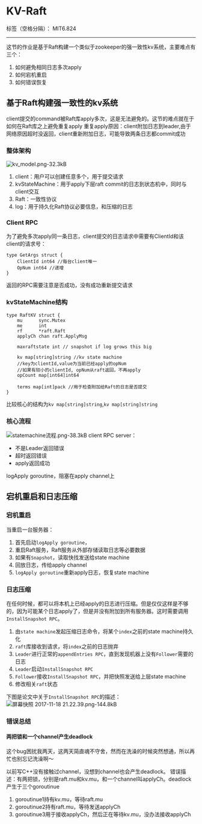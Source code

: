 ﻿# KV-Raft

标签（空格分隔）： MIT6.824

---

这节的作业是基于Raft构建一个类似于zookeeper的强一致性kv系统，主要难点有三个：
1. 如何避免相同日志多次apply
2. 如何宕机重启
3. 如何错误恢复

## 基于Raft构建强一致性的kv系统
client提交的command被Raft库apply多次，这是无法避免的。这节的难点就在于如何在Raft库之上避免重复apply
重复apply原因：client附加日志到leader,由于网络原因超时没返回，client重新附加日志，可能导致两条日志都commit成功

### 整体架构
![kv_model.png-32.3kB][1]
1. client：用户可以创建任意多个，用于提交请求
2. kvStateMachine：用于apply下层raft commit的日志到状态机中，同时与client交互
3. Raft：一致性协议
4. log：用于持久化Raft协议必要信息，和压缩的日志

### Client RPC
为了避免多次apply同一条日志，client提交的日志请求中需要有ClientId和该client的请求号：
```
type GetArgs struct {
	ClientId int64 //每台client唯一
	OpNum int64 //递增
}
```
返回的RPC需要注意是否成功，没有成功重新提交请求

### kvStateMachine结构
```
type RaftKV struct {
	mu      sync.Mutex
	me      int
	rf      *raft.Raft
	applyCh chan raft.ApplyMsg

	maxraftstate int // snapshot if log grows this big

	kv map[string]string //kv state machine
	//key为clientId,value为当前已经apply的opNum
	//如果有较小的clientId, opNum从raft返回，不再apply
	opCount map[int64]int64 
	
	terms map[int]pack //用于检查附加给Raft的日志是否提交
}
```
比较核心的结构为`kv map[string]string`,`kv map[string]string`

### 核心流程
![statemachine流程.png-38.3kB][2]
client RPC server：
- 不是Leader返回错误
- 超时返回错误
- apply返回成功

logApply goroutine，阻塞在apply channel上

## 宕机重启和日志压缩
### 宕机重启
当重启一台服务器：
1. 首先启动`logApply goroutine`，
2. 重启Raft服务，Raft服务从外部存储读取日志等必要数据
3. 如果有`Snapshot`，读取快找发送给state machine
3. 回放日志，传给apply channel
4. `logApply goroutine`重新apply日志，恢复state machine

### 日志压缩
在任何时候，都可以将本机上已经apply的日志进行压缩。但是仅仅这样是不够的，因为可能某个日志apply了，但是并没有附加到所有服务器。这时需要调用`InstallSnapshot RPC`。

1. 由`state machine`发起压缩日志命令，将某个`index`之前的state machine持久化
2. `raft`库接收到请求，将`index`之前的日志抛弃
3. `Leader`进行正常的`appendEntries RPC`，直到发现机器上没有`Follower`需要的日志
4. `Leader`启动`InstallSnapshot RPC`
5. `Follower`接收`InstallSnapshot RPC`，并把快照发送给上层state machine
6. 修改相关`raft`状态

下图是论文中关于`InstallSnapshot RPC`的描述：
![屏幕快照 2017-11-18 21.22.39.png-144.8kB][3]

### 错误总结
#### 两把锁和一个channel产生deadlock
这个bug困扰我两天，这两天简直魂不守舍，然而在洗澡的时候突然想通，所以再忙也别忘记洗澡啊～

以前写C++没有接触过channel，没想到channel也会产生deadlock。
错误描述：有两把锁，分别是raft.mu和kv.mu，和一个channel叫applyCh。deadlock产生于三个goroutinue
1. goroutinue1持有kv.mu，等待raft.mu
2. goroutinue2持有raft.mu，等待发送applyCh
3. goroutinue3用于接收applyCh，然后正在等待kv.mu，没办法接收applyCh


  [1]: http://static.zybuluo.com/biterror/jy1dz77hn3iylt20xtqg4cwa/kv_model.png
  [2]: http://static.zybuluo.com/biterror/updyp64w53ex0cjwhsq5dgvw/statemachine%E6%B5%81%E7%A8%8B.png
  [3]: http://static.zybuluo.com/biterror/2mg5kzud47gop9vtzddkhg1i/%E5%B1%8F%E5%B9%95%E5%BF%AB%E7%85%A7%202017-11-18%2021.22.39.png